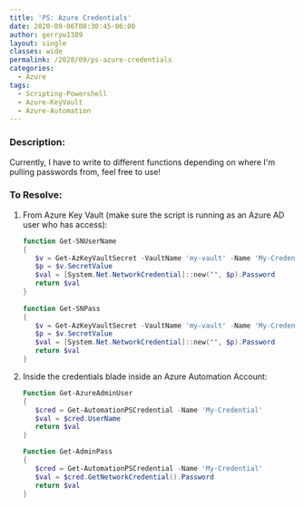 ```yaml
---
title: 'PS: Azure Credentials'
date: 2020-09-06T08:30:45-06:00
author: gerryw1389
layout: single
classes: wide
permalink: /2020/09/ps-azure-credentials
categories:
  - Azure
tags:
  - Scripting-Powershell
  - Azure-KeyVault
  - Azure-Automation
---
```

<!--more-->

### Description:

Currently, I have to write to different functions depending on where I'm pulling passwords from, feel free to use!

### To Resolve:

1. From Azure Key Vault (make sure the script is running as an Azure AD user who has access):

   ```powershell
   function Get-SNUserName
   {
      $v = Get-AzKeyVaultSecret -VaultName 'my-vault' -Name 'My-Credential'
      $p = $v.SecretValue
      $val = [System.Net.NetworkCredential]::new("", $p).Password
      return $val
   }
      
   function Get-SNPass
   {
      $v = Get-AzKeyVaultSecret -VaultName 'my-vault' -Name 'My-Credential'
      $p = $v.SecretValue
      $val = [System.Net.NetworkCredential]::new("", $p).Password
      return $val
   }
   ```

2. Inside the credentials blade inside an Azure Automation Account:

   ```powershell
   Function Get-AzureAdminUser
   {
      $cred = Get-AutomationPSCredential -Name 'My-Credential'
      $val = $cred.UserName
      return $val
   }

   Function Get-AdminPass
   {
      $cred = Get-AutomationPSCredential -Name 'My-Credential'
      $val = $cred.GetNetworkCredential().Password
      return $val
   }
   ```
